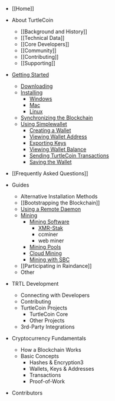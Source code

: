 - [[Home]]

- About TurtleCoin
  - [[Background and History]]
  - [[Technical Data]]
  - [[Core Developers]]
  - [[Community]]
  - [[Contributing]]
  - [[Supporting]]

- [Getting Started](Getting-Started)
  - [Downloading](Getting-Started#downloading)
  - [Installing](Getting-Started#installing)
    - [Windows](Getting-Started#installing-on-windows)
    - [Mac](Getting-Started#installing-on-mac)
    - [Linux](Getting-Started#installing-on-linux)
  - [Synchronizing the Blockchain](Getting-Started#synchronizing-the-blockchain)
  - [Using Simplewallet](Getting-Started#using-simplewallet)
    - [Creating a Wallet](Getting-Started#creating-a-wallet)
    - [Viewing Wallet Address](Getting-Started#viewing-wallet-address)
    - [Exporting Keys](Getting-Started#exporting-keys)
    - [Viewing Wallet Balance](Getting-Started#viewing-wallet-balance)
    - [Sending TurtleCoin Transactions](Getting-Started#sending-turtlecoin-transactions)
    - [Saving the Wallet](Getting-Started#saving-the-wallet)

- [[Frequently Asked Questions]]

- Guides
  - Alternative Installation Methods
  - [[Bootstrapping the Blockchain]]
  - [Using a Remote Daemon](Guides#SimpleWalletWithRemoteNode)
  - [Mining](Mining)
    - [Mining Software](Mining#mining-software)
      - [XMR-Stak](Mining#xmr-stak)
      - ccminer
      - web miner
    - [Mining Pools](Mining#mining-pools)
    - [Cloud Mining](Mining#cloud-mining)
    - [Mining with SBC](Mining-with-SBC)
  - [[Participating in Raindance]]
  - Other

- TRTL Development
  - Connecting with Developers
  - Contributing
  - TurtleCoin Projects
    - TurtleCoin Core
    - Other Projects
  - 3rd-Party Integrations

- Cryptocurrency Fundamentals
  - How a Blockchain Works
  - Basic Concepts
    - Hashes & Encryption3
    - Wallets, Keys & Addresses
    - Transactions
    - Proof-of-Work

- Contributors
